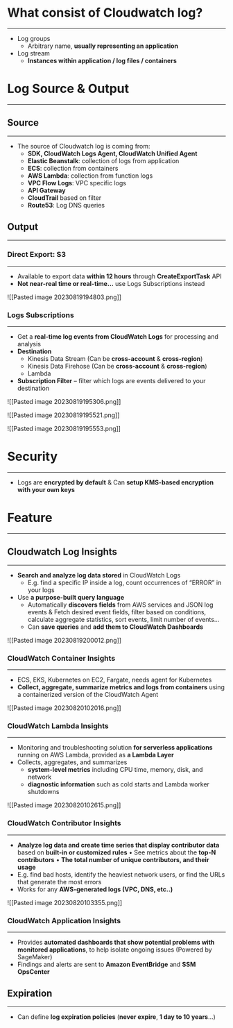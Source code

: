 # What consist of Cloudwatch log?
---

* Log groups
	* Arbitrary name, **usually representing an application**
* Log stream
	* **Instances within application / log files / containers**

# Log Source & Output
---

## Source
---

* The source of Cloudwatch log is coming from:
	* **SDK, CloudWatch Logs Agent, CloudWatch Unified Agent** 
	* **Elastic Beanstalk**: collection of logs from application 
	* **ECS**: collection from containers 
	* **AWS Lambda**: collection from function logs 
	* **VPC Flow Logs**: VPC specific logs 
	* **API Gateway** 
	* **CloudTrail** based on filter 
	* **Route53**: Log DNS queries

## Output
---

### Direct Export: S3
---

* Available to export data **within 12 hours** through **CreateExportTask** API
* **Not near-real time or real-time…** use Logs Subscriptions instead

![[Pasted image 20230819194803.png]]

### Logs Subscriptions
---

* Get a **real-time log events from CloudWatch Logs** for processing and analysis
* **Destination**
	* Kinesis Data Stream (Can be **cross-account** & **cross-region**)
	* Kinesis Data Firehose (Can be **cross-account** & **cross-region**)
	* Lambda
* **Subscription Filter** – filter which logs are events delivered to your destination

![[Pasted image 20230819195306.png]]

![[Pasted image 20230819195521.png]]

![[Pasted image 20230819195553.png]]

# Security
---

* Logs are **encrypted by default** & Can **setup KMS-based encryption with your own keys**

# Feature
---

## Cloudwatch Log Insights
---

* **Search and analyze log data stored** in CloudWatch Logs
	* E.g. find a specific IP inside a log, count occurrences of “ERROR” in your logs
* Use **a purpose-built query language**
	* Automatically **discovers fields** from AWS services and JSON log events & Fetch desired event fields, filter based on conditions, calculate aggregate statistics, sort events, limit number of events…
	* Can **save queries** and **add them to CloudWatch Dashboards**

![[Pasted image 20230819200012.png]]

### CloudWatch Container Insights
---

* ECS, EKS, Kubernetes on EC2, Fargate, needs agent for Kubernetes
* **Collect, aggregate, summarize metrics and logs from containers** using a containerized version of the CloudWatch Agent

![[Pasted image 20230820102016.png]]

### CloudWatch Lambda Insights
---

* Monitoring and troubleshooting solution **for serverless applications** running on AWS Lambda, provided as **a Lambda Layer**
* Collects, aggregates, and summarizes
	* **system-level metrics** including CPU time, memory, disk, and network
	* **diagnostic information** such as cold starts and Lambda worker shutdowns

![[Pasted image 20230820102615.png]]

### CloudWatch Contributor Insights
---

* **Analyze log data and create time series that display contributor data** based on **built-in or customized rules**
	• See metrics about the **top-N contributors**
	• **The total number of unique contributors, and their usage**
* E.g. find bad hosts, identify the heaviest network users, or find the URLs that generate the most errors
* Works for any **AWS-generated logs (VPC, DNS, etc..)**

![[Pasted image 20230820103355.png]]

### CloudWatch Application Insights
---

* Provides **automated dashboards that show potential problems with monitored applications**, to help isolate ongoing issues (Powered by SageMaker)
* Findings and alerts are sent to **Amazon EventBridge** and **SSM OpsCenter**
## Expiration
---

* Can define **log expiration policies** (**never expire**, **1 day to 10 years**…)